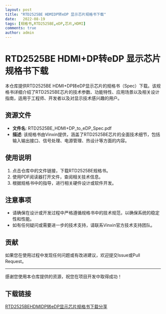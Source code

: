 ```yaml
---
layout: post
title: "RTD2525BE HDMIDP转eDP 显示芯片规格书下载"
date:   2022-08-19
tags: [规格书,RTD2525BE,eDP,芯片,HDMI]
comments: true
author: admin
---
```

# RTD2525BE HDMI+DP转eDP 显示芯片规格书下载

本仓库提供RTD2525BE HDMI+DP转eDP显示芯片的规格书（Spec）下载。该规格书详细介绍了RTD2525BE芯片的技术参数、功能特性、应用场景以及相关设计指南，适用于工程师、开发者以及对显示技术感兴趣的用户。

## 资源文件

- **文件名**: RTD2525BE_HDMI+DP_to_eDP_Spec.pdf
- **描述**: 该规格书由Vinxin提供，涵盖了RTD2525BE芯片的全面技术细节，包括输入输出接口、信号处理、电源管理、热设计等方面的内容。

## 使用说明

1. 点击仓库中的文件链接，下载RTD2525BE规格书。
2. 使用PDF阅读器打开文件，查阅相关技术信息。
3. 根据规格书中的指导，进行相关硬件设计或软件开发。

## 注意事项

- 请确保在设计或开发过程中严格遵循规格书中的技术规范，以确保系统的稳定性和性能。
- 如有任何疑问或需要进一步的技术支持，请联系Vinxin官方技术支持团队。

## 贡献

如果您在使用过程中发现任何问题或有改进建议，欢迎提交Issue或Pull Request。

---

感谢您使用本仓库提供的资源，祝您在项目开发中取得成功！

## 下载链接

[RTD2525BEHDMIDP转eDP显示芯片规格书下载分享](https://pan.quark.cn/s/8d2ec4a7c2f9)